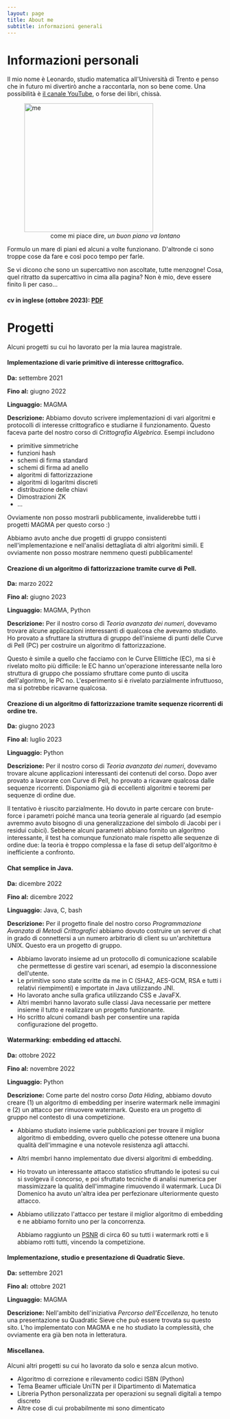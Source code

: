 ```yaml
---
layout: page
title: About me
subtitle: informazioni generali
---
```


# Informazioni personali

Il mio nome è Leonardo, studio matematica all'Università di Trento e penso che in futuro mi divertirò anche a raccontarla, non so bene come. Una possibilità è [il canale YouTube](https://www.youtube.com/channel/UCO1l67JZBNiNEA2cb8M1fbQ), o forse dei libri, chissà.

<figure>
  <img src="https://user-images.githubusercontent.com/64229723/193805618-de2d2594-bd61-48d5-ace9-893dc562eb0c.jpg" alt="me" class="center" width="300"/>
  <figcaption><center>come mi piace dire, <em>un buon piano va lontano</em></center></figcaption>
</figure>

Formulo un mare di piani ed alcuni a volte funzionano. D'altronde ci sono troppe cose da fare e così poco tempo per farle.

Se vi dicono che sono un supercattivo non ascoltate, tutte menzogne! Cosa, quel ritratto da supercattivo in cima alla pagina? Non è mio, deve essere finito lì per caso...

#### cv in inglese (ottobre 2023): [PDF](https://github.com/PlasmaStark/plasmastark.github.io/files/12927004/cv.eng.pdf)


# Progetti

Alcuni progetti su cui ho lavorato per la mia laurea magistrale.



#### Implementazione di varie primitive di interesse crittografico.
**Da:** settembre 2021

**Fino al:** giugno 2022

**Linguaggio:** MAGMA

**Descrizione:** Abbiamo dovuto scrivere implementazioni di vari algoritmi e protocolli di interesse crittografico e studiarne il funzionamento. Questo faceva parte del nostro corso di _Crittografia Algebrica_. Esempi includono
- primitive simmetriche
- funzioni hash
- schemi di firma standard
- schemi di firma ad anello
- algoritmi di fattorizzazione
- algoritmi di logaritmi discreti
- distribuzione delle chiavi
- Dimostrazioni ZK
- ...

Ovviamente non posso mostrarli pubblicamente, invaliderebbe tutti i progetti MAGMA per questo corso :)

Abbiamo avuto anche due progetti di gruppo consistenti nell'implementazione e nell'analisi dettagliata di altri algoritmi simili. E ovviamente non posso mostrare nemmeno questi pubblicamente!




#### Creazione di un algoritmo di fattorizzazione tramite curve di Pell.
**Da:** marzo 2022

**Fino al:** giugno 2023

**Linguaggio:** MAGMA, Python

**Descrizione:** Per il nostro corso di _Teoria avanzata dei numeri_, dovevamo trovare alcune applicazioni interessanti di qualcosa che avevamo studiato. Ho provato a sfruttare la struttura di gruppo dell'insieme di punti delle Curve di Pell (PC) per costruire un algoritmo di fattorizzazione.

Questo è simile a quello che facciamo con le Curve Ellittiche (EC), ma si è rivelato molto più difficile: le EC hanno un'operazione interessante nella loro struttura di gruppo che possiamo sfruttare come punto di uscita dell'algoritmo, le PC no. L'esperimento si è rivelato parzialmente infruttuoso, ma si potrebbe ricavarne qualcosa.




#### Creazione di un algoritmo di fattorizzazione tramite sequenze ricorrenti di ordine tre.
**Da:** giugno 2023

**Fino al:** luglio 2023

**Linguaggio:** Python

**Descrizione:** Per il nostro corso di _Teoria avanzata dei numeri_, dovevamo trovare alcune applicazioni interessanti dei contenuti del corso. Dopo aver provato a lavorare con Curve di Pell, ho provato a ricavare qualcosa dalle sequenze ricorrenti. Disponiamo già di eccellenti algoritmi e teoremi per sequenze di ordine due.

Il tentativo è riuscito parzialmente. Ho dovuto in parte cercare con brute-force i parametri poiché manca una teoria generale al riguardo (ad esempio avremmo avuto bisogno di una generalizzazione del simbolo di Jacobi per i residui cubici). Sebbene alcuni parametri abbiano fornito un algoritmo interessante, il test ha comunque funzionato male rispetto alle sequenze di ordine due: la teoria è troppo complessa e la fase di setup dell'algoritmo è inefficiente a confronto.




#### Chat semplice in Java.
**Da:** dicembre 2022

**Fino al:** dicembre 2022

**Linguaggio:** Java, C, bash

**Descrizione:** Per il progetto finale del nostro corso _Programmazione Avanzata di Metodi Crittografici_ abbiamo dovuto costruire un server di chat in grado di connettersi a un numero arbitrario di client su un'architettura UNIX. Questo era un progetto di gruppo.

- Abbiamo lavorato insieme ad un protocollo di comunicazione scalabile che permettesse di gestire vari scenari, ad esempio la disconnessione dell'utente.
- Le primitive sono state scritte da me in C (SHA2, AES-GCM, RSA e tutti i relativi riempimenti) e importate in Java utilizzando JNI.
- Ho lavorato anche sulla grafica utilizzando CSS e JavaFX.
- Altri membri hanno lavorato sulle classi Java necessarie per mettere insieme il tutto e realizzare un progetto funzionante.
- Ho scritto alcuni comandi bash per consentire una rapida configurazione del progetto.




#### Watermarking: embedding ed attacchi.
**Da:** ottobre 2022

**Fino al:** novembre 2022

**Linguaggio:** Python

**Descrizione:** Come parte del nostro corso _Data Hiding_, abbiamo dovuto creare (1) un algoritmo di embedding per inserire watermark nelle immagini e (2) un attacco per rimuovere watermark. Questo era un progetto di gruppo nel contesto di una competizione.

- Abbiamo studiato insieme varie pubblicazioni per trovare il miglior algoritmo di embedding, ovvero quello che potesse ottenere una buona qualità dell'immagine e una notevole resistenza agli attacchi.
- Altri membri hanno implementato due diversi algoritmi di embedding.
- Ho trovato un interessante attacco statistico sfruttando le ipotesi su cui si svolgeva il concorso, e poi sfruttato tecniche di analisi numerica per massimizzare la qualità dell'immagine rimuovendo il watermark. Luca Di Domenico ha avuto un'altra idea per perfezionare ulteriormente questo attacco.
- Abbiamo utilizzato l'attacco per testare il miglior algoritmo di embedding e ne abbiamo fornito uno per la concorrenza.

  Abbiamo raggiunto un [PSNR](https://en.wikipedia.org/wiki/Peak_signal-to-noise_ratio) di circa 60 su tutti i watermark rotti e li abbiamo rotti tutti, vincendo la competizione.




#### Implementazione, studio e presentazione di Quadratic Sieve.
**Da:** settembre 2021

**Fino al:** ottobre 2021

**Linguaggio:** MAGMA

**Descrizione:** Nell'ambito dell'iniziativa _Percorso dell'Eccellenza_, ho tenuto una presentazione su Quadratic Sieve che può essere trovata su questo sito. L'ho implementato con MAGMA e ne ho studiato la complessità, che ovviamente era già ben nota in letteratura.




#### Miscellanea.
Alcuni altri progetti su cui ho lavorato da solo e senza alcun motivo.
- Algoritmo di correzione e rilevamento codici ISBN (Python)
- Tema Beamer ufficiale UniTN per il Dipartimento di Matematica
- Libreria Python personalizzata per operazioni su segnali digitali a tempo discreto
- Altre cose di cui probabilmente mi sono dimenticato

